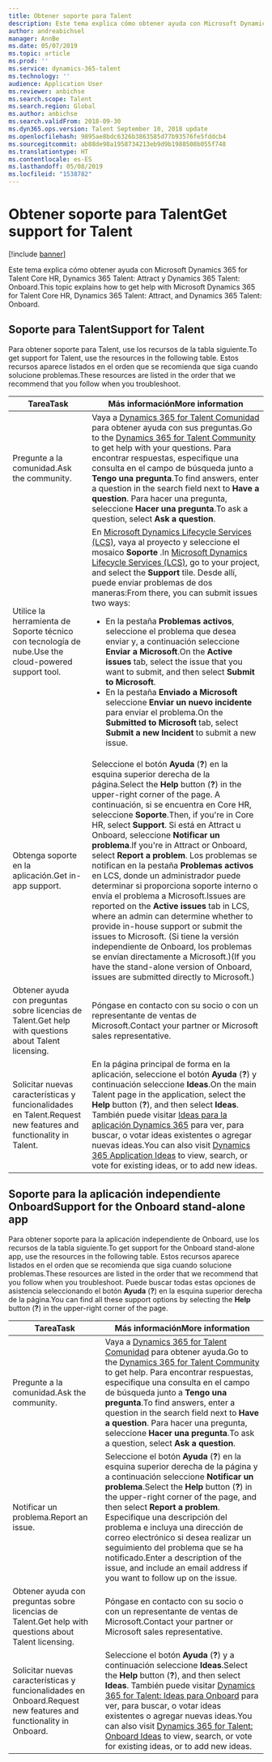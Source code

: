 ```yaml
---
title: Obtener soporte para Talent
description: Este tema explica cómo obtener ayuda con Microsoft Dynamics 365 for Talent.
author: andreabichsel
manager: AnnBe
ms.date: 05/07/2019
ms.topic: article
ms.prod: ''
ms.service: dynamics-365-talent
ms.technology: ''
audience: Application User
ms.reviewer: anbichse
ms.search.scope: Talent
ms.search.region: Global
ms.author: anbichse
ms.search.validFrom: 2018-09-30
ms.dyn365.ops.version: Talent September 10, 2018 update
ms.openlocfilehash: 9895ae8bdc6326b3863585d77b93576fe5fddcb4
ms.sourcegitcommit: ab88de98a1958734213eb9d9b1988508b055f748
ms.translationtype: HT
ms.contentlocale: es-ES
ms.lasthandoff: 05/08/2019
ms.locfileid: "1538782"
---
```

# <a name="get-support-for-talent"></a><span data-ttu-id="78a0d-103">Obtener soporte para Talent</span><span class="sxs-lookup"><span data-stu-id="78a0d-103">Get support for Talent</span></span>

[!include [banner](includes/banner.md)]

<span data-ttu-id="78a0d-104">Este tema explica cómo obtener ayuda con Microsoft Dynamics 365 for Talent Core HR, Dynamics 365 Talent: Attract y Dynamics 365 Talent: Onboard.</span><span class="sxs-lookup"><span data-stu-id="78a0d-104">This topic explains how to get help with Microsoft Dynamics 365 for Talent Core HR, Dynamics 365 Talent: Attract, and Dynamics 365 Talent: Onboard.</span></span>

## <a name="support-for-talent"></a><span data-ttu-id="78a0d-105">Soporte para Talent</span><span class="sxs-lookup"><span data-stu-id="78a0d-105">Support for Talent</span></span>

<span data-ttu-id="78a0d-106">Para obtener soporte para Talent, use los recursos de la tabla siguiente.</span><span class="sxs-lookup"><span data-stu-id="78a0d-106">To get support for Talent, use the resources in the following table.</span></span> <span data-ttu-id="78a0d-107">Estos recursos aparece listados en el orden que se recomienda que siga cuando solucione problemas.</span><span class="sxs-lookup"><span data-stu-id="78a0d-107">These resources are listed in the order that we recommend that you follow when you troubleshoot.</span></span>

| <span data-ttu-id="78a0d-108">Tarea</span><span class="sxs-lookup"><span data-stu-id="78a0d-108">Task</span></span> | <span data-ttu-id="78a0d-109">Más información</span><span class="sxs-lookup"><span data-stu-id="78a0d-109">More information</span></span> |
|------|------------------|
| <span data-ttu-id="78a0d-110">Pregunte a la comunidad.</span><span class="sxs-lookup"><span data-stu-id="78a0d-110">Ask the community.</span></span> | <span data-ttu-id="78a0d-111">Vaya a [Dynamics 365 for Talent Comunidad](https://community.dynamics.com/365/talent) para obtener ayuda con sus preguntas.</span><span class="sxs-lookup"><span data-stu-id="78a0d-111">Go to the [Dynamics 365 for Talent Community](https://community.dynamics.com/365/talent) to get help with your questions.</span></span> <span data-ttu-id="78a0d-112">Para encontrar respuestas, especifique una consulta en el campo de búsqueda junto a **Tengo una pregunta**.</span><span class="sxs-lookup"><span data-stu-id="78a0d-112">To find answers, enter a question in the search field next to **Have a question**.</span></span> <span data-ttu-id="78a0d-113">Para hacer una pregunta, seleccione **Hacer una pregunta**.</span><span class="sxs-lookup"><span data-stu-id="78a0d-113">To ask a question, select **Ask a question**.</span></span> |
| <span data-ttu-id="78a0d-114">Utilice la herramienta de Soporte técnico con tecnología de nube.</span><span class="sxs-lookup"><span data-stu-id="78a0d-114">Use the cloud-powered support tool.</span></span> | <span data-ttu-id="78a0d-115">En [Microsoft Dynamics Lifecycle Services (LCS)](https://lcs.dynamics.com/), vaya al proyecto y seleccione el mosaico **Soporte** .</span><span class="sxs-lookup"><span data-stu-id="78a0d-115">In [Microsoft Dynamics Lifecycle Services (LCS)](https://lcs.dynamics.com/), go to your project, and select the **Support** tile.</span></span> <span data-ttu-id="78a0d-116">Desde allí, puede enviar problemas de dos maneras:</span><span class="sxs-lookup"><span data-stu-id="78a0d-116">From there, you can submit issues two ways:</span></span><ul><li><span data-ttu-id="78a0d-117">En la pestaña **Problemas activos**, seleccione el problema que desea enviar y, a continuación seleccione **Enviar a Microsoft**.</span><span class="sxs-lookup"><span data-stu-id="78a0d-117">On the **Active issues** tab, select the issue that you want to submit, and then select **Submit to Microsoft**.</span></span></li><li><span data-ttu-id="78a0d-118">En la pestaña **Enviado a Microsoft** seleccione **Enviar un nuevo incidente** para enviar el problema.</span><span class="sxs-lookup"><span data-stu-id="78a0d-118">On the **Submitted to Microsoft** tab, select **Submit a new Incident** to submit a new issue.</span></span></li></ul> |
| <span data-ttu-id="78a0d-119">Obtenga soporte en la aplicación.</span><span class="sxs-lookup"><span data-stu-id="78a0d-119">Get in-app support.</span></span> | <span data-ttu-id="78a0d-120">Seleccione el botón **Ayuda** (**?**) en la esquina superior derecha de la página.</span><span class="sxs-lookup"><span data-stu-id="78a0d-120">Select the **Help** button (**?**) in the upper-right corner of the page.</span></span> <span data-ttu-id="78a0d-121">A continuación, si se encuentra en Core HR, seleccione **Soporte**.</span><span class="sxs-lookup"><span data-stu-id="78a0d-121">Then, if you're in Core HR, select **Support**.</span></span> <span data-ttu-id="78a0d-122">Si está en Attract u Onboard, seleccione **Notificar un problema**.</span><span class="sxs-lookup"><span data-stu-id="78a0d-122">If you're in Attract or Onboard, select **Report a problem**.</span></span> <span data-ttu-id="78a0d-123">Los problemas se notifican en la pestaña **Problemas activos** en LCS, donde un administrador puede determinar si proporciona soporte interno o envía el problema a Microsoft.</span><span class="sxs-lookup"><span data-stu-id="78a0d-123">Issues are reported on the **Active issues** tab in LCS, where an admin can determine whether to provide in-house support or submit the issues to Microsoft.</span></span> <span data-ttu-id="78a0d-124">(Si tiene la versión independiente de Onboard, los problemas se envían directamente a Microsoft.)</span><span class="sxs-lookup"><span data-stu-id="78a0d-124">(If you have the stand-alone version of Onboard, issues are submitted directly to Microsoft.)</span></span> |
| <span data-ttu-id="78a0d-125">Obtener ayuda con preguntas sobre licencias de Talent.</span><span class="sxs-lookup"><span data-stu-id="78a0d-125">Get help with questions about Talent licensing.</span></span> | <span data-ttu-id="78a0d-126">Póngase en contacto con su socio o con un representante de ventas de Microsoft.</span><span class="sxs-lookup"><span data-stu-id="78a0d-126">Contact your partner or Microsoft sales representative.</span></span> |
| <span data-ttu-id="78a0d-127">Solicitar nuevas características y funcionalidades en Talent.</span><span class="sxs-lookup"><span data-stu-id="78a0d-127">Request new features and functionality in Talent.</span></span> | <span data-ttu-id="78a0d-128">En la página principal de forma en la aplicación, seleccione el botón **Ayuda** (**?**) y continuación seleccione **Ideas**.</span><span class="sxs-lookup"><span data-stu-id="78a0d-128">On the main Talent page in the application, select the **Help** button (**?**), and then select **Ideas**.</span></span> <span data-ttu-id="78a0d-129">También puede visitar [Ideas para la aplicación Dynamics 365](https://experience.dynamics.com/ideas/) para ver, para buscar, o votar ideas existentes o agregar nuevas ideas.</span><span class="sxs-lookup"><span data-stu-id="78a0d-129">You can also visit [Dynamics 365 Application Ideas](https://experience.dynamics.com/ideas/) to view, search, or vote for existing ideas, or to add new ideas.</span></span> |

## <a name="support-for-the-onboard-stand-alone-app"></a><span data-ttu-id="78a0d-130">Soporte para la aplicación independiente Onboard</span><span class="sxs-lookup"><span data-stu-id="78a0d-130">Support for the Onboard stand-alone app</span></span>

<span data-ttu-id="78a0d-131">Para obtener soporte para la aplicación independiente de Onboard, use los recursos de la tabla siguiente.</span><span class="sxs-lookup"><span data-stu-id="78a0d-131">To get support for the Onboard stand-alone app, use the resources in the following table.</span></span> <span data-ttu-id="78a0d-132">Estos recursos aparece listados en el orden que se recomienda que siga cuando solucione problemas.</span><span class="sxs-lookup"><span data-stu-id="78a0d-132">These resources are listed in the order that we recommend that you follow when you troubleshoot.</span></span> <span data-ttu-id="78a0d-133">Puede buscar todas estas opciones de asistencia seleccionando el botón **Ayuda** (**?**) en la esquina superior derecha de la página.</span><span class="sxs-lookup"><span data-stu-id="78a0d-133">You can find all these support options by selecting the **Help** button (**?**) in the upper-right corner of the page.</span></span>

| <span data-ttu-id="78a0d-134">Tarea</span><span class="sxs-lookup"><span data-stu-id="78a0d-134">Task</span></span> | <span data-ttu-id="78a0d-135">Más información</span><span class="sxs-lookup"><span data-stu-id="78a0d-135">More information</span></span> |
|------|------------------|
| <span data-ttu-id="78a0d-136">Pregunte a la comunidad.</span><span class="sxs-lookup"><span data-stu-id="78a0d-136">Ask the community.</span></span> | <span data-ttu-id="78a0d-137">Vaya a [Dynamics 365 for Talent Comunidad](https://community.dynamics.com/365/talent) para obtener ayuda.</span><span class="sxs-lookup"><span data-stu-id="78a0d-137">Go to the [Dynamics 365 for Talent Community](https://community.dynamics.com/365/talent) to get help.</span></span> <span data-ttu-id="78a0d-138">Para encontrar respuestas, especifique una consulta en el campo de búsqueda junto a **Tengo una pregunta**.</span><span class="sxs-lookup"><span data-stu-id="78a0d-138">To find answers, enter a question in the search field next to **Have a question**.</span></span> <span data-ttu-id="78a0d-139">Para hacer una pregunta, seleccione **Hacer una pregunta**.</span><span class="sxs-lookup"><span data-stu-id="78a0d-139">To ask a question, select **Ask a question**.</span></span> |
| <span data-ttu-id="78a0d-140">Notificar un problema.</span><span class="sxs-lookup"><span data-stu-id="78a0d-140">Report an issue.</span></span> | <span data-ttu-id="78a0d-141">Seleccione el botón **Ayuda** (**?**) en la esquina superior derecha de la página y a continuación seleccione **Notificar un problema**.</span><span class="sxs-lookup"><span data-stu-id="78a0d-141">Select the **Help** button (**?**) in the upper-right corner of the page, and then select **Report a problem**.</span></span> <span data-ttu-id="78a0d-142">Especifique una descripción del problema e incluya una dirección de correo electrónico si desea realizar un seguimiento del problema que se ha notificado.</span><span class="sxs-lookup"><span data-stu-id="78a0d-142">Enter a description of the issue, and include an email address if you want to follow up on the issue.</span></span> |
| <span data-ttu-id="78a0d-143">Obtener ayuda con preguntas sobre licencias de Talent.</span><span class="sxs-lookup"><span data-stu-id="78a0d-143">Get help with questions about Talent licensing.</span></span> | <span data-ttu-id="78a0d-144">Póngase en contacto con su socio o con un representante de ventas de Microsoft.</span><span class="sxs-lookup"><span data-stu-id="78a0d-144">Contact your partner or Microsoft sales representative.</span></span> |
| <span data-ttu-id="78a0d-145">Solicitar nuevas características y funcionalidades en Onboard.</span><span class="sxs-lookup"><span data-stu-id="78a0d-145">Request new features and functionality in Onboard.</span></span> | <span data-ttu-id="78a0d-146">Seleccione el botón **Ayuda** (**?**) y a continuación seleccione **Ideas**.</span><span class="sxs-lookup"><span data-stu-id="78a0d-146">Select the **Help** button (**?**), and then select **Ideas**.</span></span> <span data-ttu-id="78a0d-147">También puede visitar [Dynamics 365 for Talent: Ideas para Onboard](https://experience.dynamics.com/ideas/categories/?forum=569a7fb2-8327-e911-a95a-000d3a4f3883&forumName=Dynamics%20365%20for%20Talent%3A%20Onboard) para ver, para buscar, o votar ideas existentes o agregar nuevas ideas.</span><span class="sxs-lookup"><span data-stu-id="78a0d-147">You can also visit [Dynamics 365 for Talent: Onboard Ideas](https://experience.dynamics.com/ideas/categories/?forum=569a7fb2-8327-e911-a95a-000d3a4f3883&forumName=Dynamics%20365%20for%20Talent%3A%20Onboard) to view, search, or vote for existing ideas, or to add new ideas.</span></span> |
